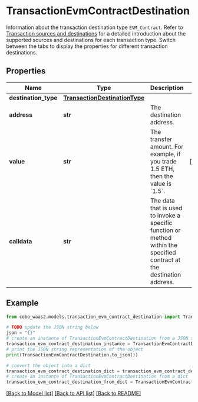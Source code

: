 # TransactionEvmContractDestination

Information about the transaction destination type `EVM_Contract`. Refer to [Transaction sources and destinations](/v2/guides/transactions/sources-and-destinations) for a detailed introduction about the supported sources and destinations for each transaction type.  Switch between the tabs to display the properties for different transaction destinations. 

## Properties

Name | Type | Description | Notes
------------ | ------------- | ------------- | -------------
**destination_type** | [**TransactionDestinationType**](TransactionDestinationType.md) |  | 
**address** | **str** | The destination address. | 
**value** | **str** | The transfer amount. For example, if you trade 1.5 ETH, then the value is &#x60;1.5&#x60;.  | [optional] 
**calldata** | **str** | The data that is used to invoke a specific function or method within the specified contract at the destination address.  | 

## Example

```python
from cobo_waas2.models.transaction_evm_contract_destination import TransactionEvmContractDestination

# TODO update the JSON string below
json = "{}"
# create an instance of TransactionEvmContractDestination from a JSON string
transaction_evm_contract_destination_instance = TransactionEvmContractDestination.from_json(json)
# print the JSON string representation of the object
print(TransactionEvmContractDestination.to_json())

# convert the object into a dict
transaction_evm_contract_destination_dict = transaction_evm_contract_destination_instance.to_dict()
# create an instance of TransactionEvmContractDestination from a dict
transaction_evm_contract_destination_from_dict = TransactionEvmContractDestination.from_dict(transaction_evm_contract_destination_dict)
```
[[Back to Model list]](../README.md#documentation-for-models) [[Back to API list]](../README.md#documentation-for-api-endpoints) [[Back to README]](../README.md)


